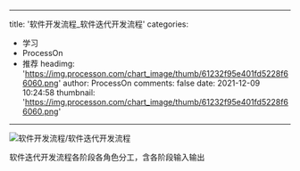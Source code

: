 
---
title: '软件开发流程_软件迭代开发流程'
categories: 
 - 学习
 - ProcessOn
 - 推荐
headimg: 'https://img.processon.com/chart_image/thumb/61232f95e401fd5228f66060.png'
author: ProcessOn
comments: false
date: 2021-12-09 10:24:58
thumbnail: 'https://img.processon.com/chart_image/thumb/61232f95e401fd5228f66060.png'
---

<div>   
<img class="thumb" alt="软件开发流程/软件迭代开发流程" src="https://img.processon.com/chart_image/thumb/61232f95e401fd5228f66060.png" referrerpolicy="no-referrer">
<p>软件迭代开发流程各阶段各角色分工，含各阶段输入输出</p>  
</div>
            